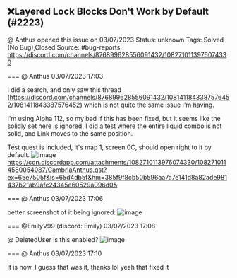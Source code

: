 ## ❌Layered Lock Blocks Don't Work by Default (#2223)
@ Anthus opened this issue on 03/07/2023
Status: unknown
Tags: Solved (No Bug),Closed
Source: #bug-reports https://discord.com/channels/876899628556091432/1082710113976074330


=== @ Anthus 03/07/2023 17:03

I did a search, and only saw this thread (https://discord.com/channels/876899628556091432/1081411843387576452/1081411843387576452) which is not quite the same issue I'm having.

I'm using Alpha 112, so my bad if this has been fixed, but it seems like the solidly set here is ignored. I did a test where the entire liquid combo is not solid, and Link moves to the same position.

Test quest is included, it's map 1, screen 0C, should open right to it by default.
![image](https://cdn.discordapp.com/attachments/1082710113976074330/1082710114143830107/image.png?ex=65e7505e&is=65d4db5e&hm=ed9700538ce4c610f11a5efc85e51bd9cc9c4f75fbf88f2e8d236e7b1e742945&)
https://cdn.discordapp.com/attachments/1082710113976074330/1082710114580054087/CambriaAnthus.qst?ex=65e7505f&is=65d4db5f&hm=385f9f8cb50b596aa7a7e141d8a82ade981437b21ab9afc24345e60529a096d0&

=== @ Anthus 03/07/2023 17:06

better screenshot of it being ignored:
![image](https://cdn.discordapp.com/attachments/1082710113976074330/1082710994813464576/image.png?ex=65e75130&is=65d4dc30&hm=21e1a1fdf963e1dbaa85aedb75cee03b98ca79232a2caa16368faf164c09922f&)

=== @EmilyV99 (discord: Emily) 03/07/2023 17:08

@ DeletedUser is this enabled?
![image](https://cdn.discordapp.com/attachments/1082710113976074330/1082711371344523334/image.png?ex=65e7518a&is=65d4dc8a&hm=b43ef90bd8e2f4fb81c7cd90e1a2fa519f7b38a0a39d4935deba9006e0fa4bed&)

=== @ Anthus 03/07/2023 17:10

It is now. I guess that was it, thanks lol
yeah that fixed it
